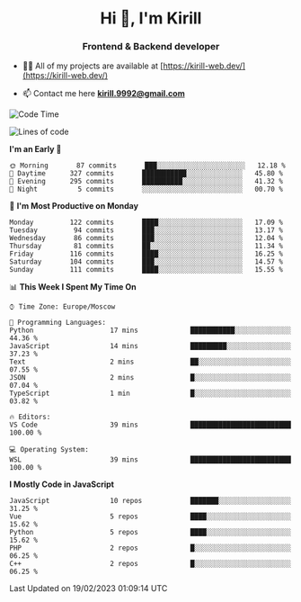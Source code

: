 <h1 align="center">Hi 👋, I'm Kirill</h1>
<h3 align="center">Frontend & Backend developer</h3>

- 👨‍💻 All of my projects are available at [https://kirill-web.dev/](https://kirill-web.dev/)

- 📫 Contact me here **kirill.9992@gmail.com**











<!--START_SECTION:waka-->
![Code Time](http://img.shields.io/badge/Code%20Time-1%2C295%20hrs%2048%20mins-blue)

![Lines of code](https://img.shields.io/badge/From%20Hello%20World%20I%27ve%20Written-3%20Million%20lines%20of%20code-blue)

**I'm an Early 🐤** 

```text
🌞 Morning       87 commits       ███░░░░░░░░░░░░░░░░░░░░░░   12.18 % 
🌆 Daytime      327 commits       ███████████░░░░░░░░░░░░░░   45.80 % 
🌃 Evening      295 commits       ██████████░░░░░░░░░░░░░░░   41.32 % 
🌙 Night          5 commits       ░░░░░░░░░░░░░░░░░░░░░░░░░   00.70 % 

```
📅 **I'm Most Productive on Monday** 

```text
Monday         122 commits       ████░░░░░░░░░░░░░░░░░░░░░   17.09 % 
Tuesday         94 commits       ███░░░░░░░░░░░░░░░░░░░░░░   13.17 % 
Wednesday       86 commits       ███░░░░░░░░░░░░░░░░░░░░░░   12.04 % 
Thursday        81 commits       ██░░░░░░░░░░░░░░░░░░░░░░░   11.34 % 
Friday         116 commits       ████░░░░░░░░░░░░░░░░░░░░░   16.25 % 
Saturday       104 commits       ███░░░░░░░░░░░░░░░░░░░░░░   14.57 % 
Sunday         111 commits       ████░░░░░░░░░░░░░░░░░░░░░   15.55 % 

```


📊 **This Week I Spent My Time On** 

```text
⌚︎ Time Zone: Europe/Moscow

💬 Programming Languages: 
Python                   17 mins             ███████████░░░░░░░░░░░░░░   44.36 % 
JavaScript               14 mins             █████████░░░░░░░░░░░░░░░░   37.23 % 
Text                     2 mins              ██░░░░░░░░░░░░░░░░░░░░░░░   07.55 % 
JSON                     2 mins              █░░░░░░░░░░░░░░░░░░░░░░░░   07.04 % 
TypeScript               1 min               █░░░░░░░░░░░░░░░░░░░░░░░░   03.82 % 

🔥 Editors: 
VS Code                  39 mins             █████████████████████████   100.00 % 

💻 Operating System: 
WSL                      39 mins             █████████████████████████   100.00 % 

```

**I Mostly Code in JavaScript** 

```text
JavaScript               10 repos            ███████░░░░░░░░░░░░░░░░░░   31.25 % 
Vue                      5 repos             ████░░░░░░░░░░░░░░░░░░░░░   15.62 % 
Python                   5 repos             ████░░░░░░░░░░░░░░░░░░░░░   15.62 % 
PHP                      2 repos             █░░░░░░░░░░░░░░░░░░░░░░░░   06.25 % 
C++                      2 repos             █░░░░░░░░░░░░░░░░░░░░░░░░   06.25 % 

```



 Last Updated on 19/02/2023 01:09:14 UTC
<!--END_SECTION:waka-->
